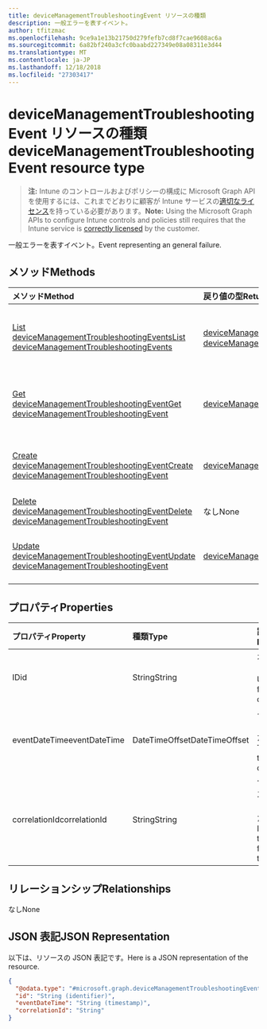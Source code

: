 ```yaml
---
title: deviceManagementTroubleshootingEvent リソースの種類
description: 一般エラーを表すイベント。
author: tfitzmac
ms.openlocfilehash: 9ce9a1e13b21750d279fefb7cd8f7cae9608ac6a
ms.sourcegitcommit: 6a82bf240a3cfc0baabd227349e08a08311e3d44
ms.translationtype: MT
ms.contentlocale: ja-JP
ms.lasthandoff: 12/18/2018
ms.locfileid: "27303417"
---
```

# <a name="devicemanagementtroubleshootingevent-resource-type"></a><span data-ttu-id="5c867-103">deviceManagementTroubleshootingEvent リソースの種類</span><span class="sxs-lookup"><span data-stu-id="5c867-103">deviceManagementTroubleshootingEvent resource type</span></span>

> <span data-ttu-id="5c867-104">**注:** Intune のコントロールおよびポリシーの構成に Microsoft Graph API を使用するには、これまでどおりに顧客が Intune サービスの[適切なライセンス](https://go.microsoft.com/fwlink/?linkid=839381)を持っている必要があります。</span><span class="sxs-lookup"><span data-stu-id="5c867-104">**Note:** Using the Microsoft Graph APIs to configure Intune controls and policies still requires that the Intune service is [correctly licensed](https://go.microsoft.com/fwlink/?linkid=839381) by the customer.</span></span>

<span data-ttu-id="5c867-105">一般エラーを表すイベント。</span><span class="sxs-lookup"><span data-stu-id="5c867-105">Event representing an general failure.</span></span>
## <a name="methods"></a><span data-ttu-id="5c867-106">メソッド</span><span class="sxs-lookup"><span data-stu-id="5c867-106">Methods</span></span>
|<span data-ttu-id="5c867-107">メソッド</span><span class="sxs-lookup"><span data-stu-id="5c867-107">Method</span></span>|<span data-ttu-id="5c867-108">戻り値の型</span><span class="sxs-lookup"><span data-stu-id="5c867-108">Return Type</span></span>|<span data-ttu-id="5c867-109">説明</span><span class="sxs-lookup"><span data-stu-id="5c867-109">Description</span></span>|
|:---|:---|:---|
|[<span data-ttu-id="5c867-110">List deviceManagementTroubleshootingEvents</span><span class="sxs-lookup"><span data-stu-id="5c867-110">List deviceManagementTroubleshootingEvents</span></span>](../api/intune-troubleshooting-devicemanagementtroubleshootingevent-list.md)|<span data-ttu-id="5c867-111">[deviceManagementTroubleshootingEvent](../resources/intune-troubleshooting-devicemanagementtroubleshootingevent.md) コレクション</span><span class="sxs-lookup"><span data-stu-id="5c867-111">[deviceManagementTroubleshootingEvent](../resources/intune-troubleshooting-devicemanagementtroubleshootingevent.md) collection</span></span>|<span data-ttu-id="5c867-112">[deviceManagementTroubleshootingEvent](../resources/intune-troubleshooting-devicemanagementtroubleshootingevent.md) オブジェクトのプロパティとリレーションシップをリストします。</span><span class="sxs-lookup"><span data-stu-id="5c867-112">List properties and relationships of the [deviceManagementTroubleshootingEvent](../resources/intune-troubleshooting-devicemanagementtroubleshootingevent.md) objects.</span></span>|
|[<span data-ttu-id="5c867-113">Get deviceManagementTroubleshootingEvent</span><span class="sxs-lookup"><span data-stu-id="5c867-113">Get deviceManagementTroubleshootingEvent</span></span>](../api/intune-troubleshooting-devicemanagementtroubleshootingevent-get.md)|[<span data-ttu-id="5c867-114">deviceManagementTroubleshootingEvent</span><span class="sxs-lookup"><span data-stu-id="5c867-114">deviceManagementTroubleshootingEvent</span></span>](../resources/intune-troubleshooting-devicemanagementtroubleshootingevent.md)|<span data-ttu-id="5c867-115">[deviceManagementTroubleshootingEvent](../resources/intune-troubleshooting-devicemanagementtroubleshootingevent.md) オブジェクトのプロパティとリレーションシップを読み取ります。</span><span class="sxs-lookup"><span data-stu-id="5c867-115">Read properties and relationships of the [deviceManagementTroubleshootingEvent](../resources/intune-troubleshooting-devicemanagementtroubleshootingevent.md) object.</span></span>|
|[<span data-ttu-id="5c867-116">Create deviceManagementTroubleshootingEvent</span><span class="sxs-lookup"><span data-stu-id="5c867-116">Create deviceManagementTroubleshootingEvent</span></span>](../api/intune-troubleshooting-devicemanagementtroubleshootingevent-create.md)|[<span data-ttu-id="5c867-117">deviceManagementTroubleshootingEvent</span><span class="sxs-lookup"><span data-stu-id="5c867-117">deviceManagementTroubleshootingEvent</span></span>](../resources/intune-troubleshooting-devicemanagementtroubleshootingevent.md)|<span data-ttu-id="5c867-118">新しい [deviceManagementTroubleshootingEvent](../resources/intune-troubleshooting-devicemanagementtroubleshootingevent.md) オブジェクトを作成します。</span><span class="sxs-lookup"><span data-stu-id="5c867-118">Create a new [deviceManagementTroubleshootingEvent](../resources/intune-troubleshooting-devicemanagementtroubleshootingevent.md) object.</span></span>|
|[<span data-ttu-id="5c867-119">Delete deviceManagementTroubleshootingEvent</span><span class="sxs-lookup"><span data-stu-id="5c867-119">Delete deviceManagementTroubleshootingEvent</span></span>](../api/intune-troubleshooting-devicemanagementtroubleshootingevent-delete.md)|<span data-ttu-id="5c867-120">なし</span><span class="sxs-lookup"><span data-stu-id="5c867-120">None</span></span>|<span data-ttu-id="5c867-121">[deviceManagementTroubleshootingEvent](../resources/intune-troubleshooting-devicemanagementtroubleshootingevent.md) を削除します。</span><span class="sxs-lookup"><span data-stu-id="5c867-121">Deletes a [deviceManagementTroubleshootingEvent](../resources/intune-troubleshooting-devicemanagementtroubleshootingevent.md).</span></span>|
|[<span data-ttu-id="5c867-122">Update deviceManagementTroubleshootingEvent</span><span class="sxs-lookup"><span data-stu-id="5c867-122">Update deviceManagementTroubleshootingEvent</span></span>](../api/intune-troubleshooting-devicemanagementtroubleshootingevent-update.md)|[<span data-ttu-id="5c867-123">deviceManagementTroubleshootingEvent</span><span class="sxs-lookup"><span data-stu-id="5c867-123">deviceManagementTroubleshootingEvent</span></span>](../resources/intune-troubleshooting-devicemanagementtroubleshootingevent.md)|<span data-ttu-id="5c867-124">[deviceManagementTroubleshootingEvent](../resources/intune-troubleshooting-devicemanagementtroubleshootingevent.md) オブジェクトのプロパティを更新します。</span><span class="sxs-lookup"><span data-stu-id="5c867-124">Update the properties of a [deviceManagementTroubleshootingEvent](../resources/intune-troubleshooting-devicemanagementtroubleshootingevent.md) object.</span></span>|

## <a name="properties"></a><span data-ttu-id="5c867-125">プロパティ</span><span class="sxs-lookup"><span data-stu-id="5c867-125">Properties</span></span>
|<span data-ttu-id="5c867-126">プロパティ</span><span class="sxs-lookup"><span data-stu-id="5c867-126">Property</span></span>|<span data-ttu-id="5c867-127">種類</span><span class="sxs-lookup"><span data-stu-id="5c867-127">Type</span></span>|<span data-ttu-id="5c867-128">説明</span><span class="sxs-lookup"><span data-stu-id="5c867-128">Description</span></span>|
|:---|:---|:---|
|<span data-ttu-id="5c867-129">ID</span><span class="sxs-lookup"><span data-stu-id="5c867-129">id</span></span>|<span data-ttu-id="5c867-130">String</span><span class="sxs-lookup"><span data-stu-id="5c867-130">String</span></span>|<span data-ttu-id="5c867-131">オブジェクトの UUID</span><span class="sxs-lookup"><span data-stu-id="5c867-131">UUID for the object</span></span>|
|<span data-ttu-id="5c867-132">eventDateTime</span><span class="sxs-lookup"><span data-stu-id="5c867-132">eventDateTime</span></span>|<span data-ttu-id="5c867-133">DateTimeOffset</span><span class="sxs-lookup"><span data-stu-id="5c867-133">DateTimeOffset</span></span>|<span data-ttu-id="5c867-134">インシデントが発生した時間。</span><span class="sxs-lookup"><span data-stu-id="5c867-134">Time when the event occurred .</span></span>|
|<span data-ttu-id="5c867-135">correlationId</span><span class="sxs-lookup"><span data-stu-id="5c867-135">correlationId</span></span>|<span data-ttu-id="5c867-136">String</span><span class="sxs-lookup"><span data-stu-id="5c867-136">String</span></span>|<span data-ttu-id="5c867-137">サービスのエラーをトレースするための ID。</span><span class="sxs-lookup"><span data-stu-id="5c867-137">Id used for tracing the failure in the service.</span></span>|

## <a name="relationships"></a><span data-ttu-id="5c867-138">リレーションシップ</span><span class="sxs-lookup"><span data-stu-id="5c867-138">Relationships</span></span>
<span data-ttu-id="5c867-139">なし</span><span class="sxs-lookup"><span data-stu-id="5c867-139">None</span></span>
## <a name="json-representation"></a><span data-ttu-id="5c867-140">JSON 表記</span><span class="sxs-lookup"><span data-stu-id="5c867-140">JSON Representation</span></span>
<span data-ttu-id="5c867-141">以下は、リソースの JSON 表記です。</span><span class="sxs-lookup"><span data-stu-id="5c867-141">Here is a JSON representation of the resource.</span></span>
<!-- {
  "blockType": "resource",
  "keyProperty": "id",
  "@odata.type": "microsoft.graph.deviceManagementTroubleshootingEvent"
}
-->
``` json
{
  "@odata.type": "#microsoft.graph.deviceManagementTroubleshootingEvent",
  "id": "String (identifier)",
  "eventDateTime": "String (timestamp)",
  "correlationId": "String"
}
```



